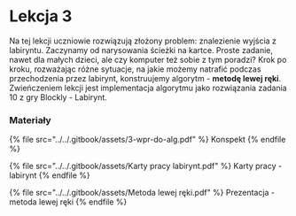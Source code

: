 # Lekcja 3

Na tej lekcji uczniowie rozwiązują złożony problem: znalezienie wyjścia z labiryntu. Zaczynamy od narysowania ścieżki na kartce. Proste zadanie, nawet dla małych dzieci, ale czy komputer też sobie z tym poradzi? Krok po kroku, rozważając różne sytuacje, na jakie możemy natrafić podczas przechodzenia przez labirynt, konstruujemy algorytm - **metodę lewej ręki**. Zwieńczeniem lekcji jest implementacja algorytmu jako rozwiązania zadania 10 z gry Blockly - Labirynt.

### Materiały

{% file src="../../.gitbook/assets/3-wpr-do-alg.pdf" %}
Konspekt
{% endfile %}

{% file src="../../.gitbook/assets/Karty pracy labirynt.pdf" %}
Karty pracy - labirynt
{% endfile %}

{% file src="../../.gitbook/assets/Metoda lewej ręki.pdf" %}
Prezentacja - metoda lewej ręki
{% endfile %}
